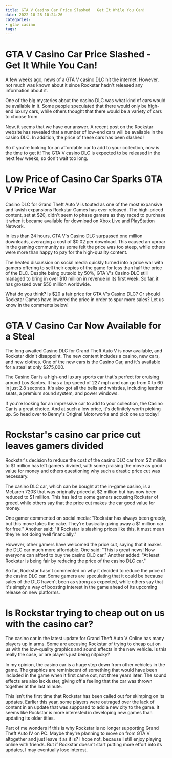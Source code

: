 ```yaml
---
title: GTA V Casino Car Price Slashed   Get It While You Can!
date: 2022-10-28 10:24:26
categories:
- gtav casino
tags:
---
```



#  GTA V Casino Car Price Slashed - Get It While You Can!

A few weeks ago, news of a GTA V casino DLC hit the internet. However, not much was known about it since Rockstar hadn't released any information about it.

One of the big mysteries about the casino DLC was what kind of cars would be available in it. Some people speculated that there would only be high-end luxury cars, while others thought that there would be a variety of cars to choose from.

Now, it seems that we have our answer. A recent post on the Rockstar website has revealed that a number of low-end cars will be available in the casino DLC. In addition, the price of these cars has been slashed!

So if you're looking for an affordable car to add to your collection, now is the time to get it! The GTA V casino DLC is expected to be released in the next few weeks, so don't wait too long.

#  Low Price of Casino Car Sparks GTA V Price War

Casino DLC for Grand Theft Auto V is touted as one of the most expansive and lavish expansions Rockstar Games has ever released. The high-priced content, set at $20, didn't seem to phase gamers as they raced to purchase it when it became available for download on Xbox Live and PlayStation Network.

In less than 24 hours, GTA V's Casino DLC surpassed one million downloads, averaging a cost of $0.02 per download. This caused an uproar in the gaming community as some felt the price was too steep, while others were more than happy to pay for the high-quality content.

The heated discussion on social media quickly turned into a price war with gamers offering to sell their copies of the game for less than half the price of the DLC. Despite being outsold by 50%, GTA V's Casino DLC still managed to bring in over $10 million in revenue in its first week. So far, it has grossed over $50 million worldwide.

What do you think? Is $20 a fair price for GTA V's Casino DLC? Or should Rockstar Games have lowered the price in order to spur more sales? Let us know in the comments below!

#  GTA V Casino Car Now Available for a Steal

The long awaited Casino DLC for Grand Theft Auto V is now available, and Rockstar didn't disappoint. The new content includes a casino, new cars, and new clothes. One of the new cars is the Casino Car, and it's available for a steal at only $275,000.

The Casino Car is a high-end luxury sports car that's perfect for cruising around Los Santos. It has a top speed of 227 mph and can go from 0 to 60 in just 2.8 seconds. It's also got all the bells and whistles, including leather seats, a premium sound system, and power windows.

If you're looking for an impressive car to add to your collection, the Casino Car is a great choice. And at such a low price, it's definitely worth picking up. So head over to Benny's Original Motorworks and pick one up today!

#  Rockstar's casino car price cut leaves gamers divided

 Rockstar's decision to reduce the cost of the casino DLC car from $2 million to $1 million has left gamers divided, with some praising the move as good value for money and others questioning why such a drastic price cut was necessary.

The casino DLC car, which can be bought at the in-game casino, is a McLaren 720S that was originally priced at $2 million but has now been reduced to $1 million. This has led to some gamers accusing Rockstar of greed, while others say that the price cut makes the car good value for money.

One gamer commented on social media: "Rockstar has always been greedy, but this move takes the cake. They're basically giving away a $1 million car for free." Another said: "If Rockstar is slashing prices like this, it must mean they're not doing well financially."

However, other gamers have welcomed the price cut, saying that it makes the DLC car much more affordable. One said: "This is great news! Now everyone can afford to buy the casino DLC car." Another added: "At least Rockstar is being fair by reducing the price of the casino DLC car."

So far, Rockstar hasn't commented on why it decided to reduce the price of the casino DLC car. Some gamers are speculating that it could be because sales of the DLC haven't been as strong as expected, while others say that it's simply a way of boosting interest in the game ahead of its upcoming release on new platforms.

#  Is Rockstar trying to cheap out on us with the casino car?




The casino car in the latest update for Grand Theft Auto V Online has many players up in arms. Some are accusing Rockstar of trying to cheap out on us with the low-quality graphics and sound effects in the new vehicle. Is this really the case, or are players just being nitpicky?

In my opinion, the casino car is a huge step down from other vehicles in the game. The graphics are reminiscent of something that would have been included in the game when it first came out, not three years later. The sound effects are also lackluster, giving off a feeling that the car was thrown together at the last minute.

This isn't the first time that Rockstar has been called out for skimping on its updates. Earlier this year, some players were outraged over the lack of content in an update that was supposed to add a new city to the game. It seems like Rockstar is more interested in developing new games than updating its older titles.

Part of me wonders if this is why Rockstar is no longer supporting Grand Theft Auto IV on PC. Maybe they're planning to move on from GTA V altogether and just leave it as it is? I hope not, because I still enjoy playing online with friends. But if Rockstar doesn't start putting more effort into its updates, I may eventually lose interest.